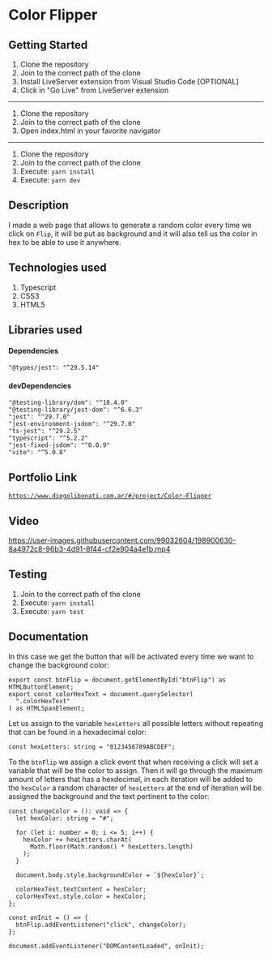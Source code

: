 # Color Flipper

## Getting Started

1. Clone the repository
2. Join to the correct path of the clone
3. Install LiveServer extension from Visual Studio Code [OPTIONAL]
4. Click in "Go Live" from LiveServer extension

---

1. Clone the repository
2. Join to the correct path of the clone
3. Open index.html in your favorite navigator

---

1. Clone the repository
2. Join to the correct path of the clone
3. Execute: `yarn install`
4. Execute: `yarn dev`

## Description

I made a web page that allows to generate a random color every time we click on `Flip`, it will be put as background and it will also tell us the color in hex to be able to use it anywhere.

## Technologies used

1. Typescript
2. CSS3
3. HTML5

## Libraries used

#### Dependencies

```
"@types/jest": "^29.5.14"
```

#### devDependencies

```
"@testing-library/dom": "^10.4.0"
"@testing-library/jest-dom": "^6.6.3"
"jest": "^29.7.0"
"jest-environment-jsdom": "^29.7.0"
"ts-jest": "^29.2.5"
"typescript": "^5.2.2"
"jest-fixed-jsdom": "^0.0.9"
"vite": "^5.0.8"
```

## Portfolio Link

[`https://www.diegolibonati.com.ar/#/project/Color-Flipper`](https://www.diegolibonati.com.ar/#/project/Color-Flipper)

## Video

https://user-images.githubusercontent.com/99032604/198900630-8a4972c8-96b3-4d91-8f44-cf2e904a4e1b.mp4

## Testing

1. Join to the correct path of the clone
2. Execute: `yarn install`
3. Execute: `yarn test`

## Documentation

In this case we get the button that will be activated every time we want to change the background color:

```
export const btnFlip = document.getElementById("btnFlip") as HTMLButtonElement;
export const colorHexText = document.querySelector(
  ".colorHexText"
) as HTMLSpanElement;
```

Let us assign to the variable `hexLetters` all possible letters without repeating that can be found in a hexadecimal color:

```
const hexLetters: string = "0123456789ABCDEF";
```

To the `btnFlip` we assign a click event that when receiving a click will set a variable that will be the color to assign. Then it will go through the maximum amount of letters that has a hexdecimal, in each iteration will be added to the `hexColor` a random character of `hexLetters` at the end of iteration will be assigned the background and the text pertinent to the color:

```
const changeColor = (): void => {
  let hexColor: string = "#";

  for (let i: number = 0; i <= 5; i++) {
    hexColor += hexLetters.charAt(
      Math.floor(Math.random() * hexLetters.length)
    );
  }

  document.body.style.backgroundColor = `${hexColor}`;

  colorHexText.textContent = hexColor;
  colorHexText.style.color = hexColor;
};

const onInit = () => {
  btnFlip.addEventListener("click", changeColor);
};

document.addEventListener("DOMContentLoaded", onInit);
```
